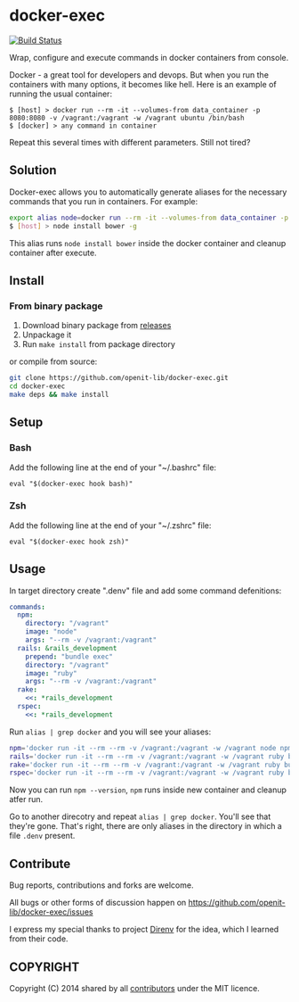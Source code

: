 # docker-exec

[![Build Status](https://drone.io/github.com/openit-lib/docker-exec/status.png)](https://drone.io/github.com/openit-lib/docker-exec/latest)

Wrap, configure and execute commands in docker containers from console.

Docker - a great tool for developers and devops. But when you run the containers with many options, it becomes like hell.
Here is an example of running the usual container:
```
$ [host] > docker run --rm -it --volumes-from data_container -p 8080:8080 -v /vagrant:/vagrant -w /vagrant ubuntu /bin/bash
$ [docker] > any command in container
```
Repeat this several times with different parameters. Still not tired?

## Solution

Docker-exec allows you to automatically generate aliases for the necessary commands that you run in containers. For example:
```bash
export alias node=docker run --rm -it --volumes-from data_container -p 8080:8080 -v /vagrant:/vagrant ubuntu node
$ [host] > node install bower -g
```
This alias runs `node install bower` inside the docker container and cleanup container after execute.

## Install

### From binary package

1. Download binary package from [releases](https://github.com/openit-lib/docker-exec/releases)
2. Unpackage it
3. Run `make install` from package directory

or compile from source:

```bash
git clone https://github.com/openit-lib/docker-exec.git
cd docker-exec
make deps && make install
```
## Setup

### Bash

Add the following line at the end of your "~/.bashrc" file:

`eval "$(docker-exec hook bash)"`

### Zsh

Add the following line at the end of your "~/.zshrc" file:

`eval "$(docker-exec hook zsh)"`

## Usage

In target directory create ".denv" file and add some command defenitions:

```yaml
commands:
  npm:
    directory: "/vagrant"
    image: "node"
    args: "--rm -v /vagrant:/vagrant"
  rails: &rails_development
    prepend: "bundle exec"
    directory: "/vagrant"
    image: "ruby"
    args: "--rm -v /vagrant:/vagrant"
  rake:
    <<: *rails_development
  rspec:
    <<: *rails_development
```
Run `alias | grep docker` and you will see your aliases:
```bash
npm='docker run -it --rm --rm -v /vagrant:/vagrant -w /vagrant node npm'
rails='docker run -it --rm --rm -v /vagrant:/vagrant -w /vagrant ruby bundle exec rails'
rake='docker run -it --rm --rm -v /vagrant:/vagrant -w /vagrant ruby bundle exec rake'
rspec='docker run -it --rm --rm -v /vagrant:/vagrant -w /vagrant ruby bundle exec rspec'
```

Now you can run `npm --version`, `npm` runs inside new container and cleanup atfer run.

Go to another direcotry and repeat `alias | grep docker`.
You'll see that they're gone. That's right, there are only aliases in the directory in which a file `.denv` present.

## Contribute

Bug reports, contributions and forks are welcome.

All bugs or other forms of discussion happen on
<https://github.com/openit-lib/docker-exec/issues>

I express my special thanks to project [Direnv](https://github.com/zimbatm/direnv) for the idea, which I learned from their code.

## COPYRIGHT

Copyright (C) 2014 shared by all
[contributors](https://github.com/openit-lib/docker-exec/graphs/contributors) under
the MIT licence.
